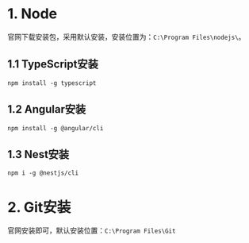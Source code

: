 # 1. Node

官网下载安装包，采用默认安装，安装位置为：`C:\Program Files\nodejs\`。

## 1.1 TypeScript安装

```shell
npm install -g typescript
```

## 1.2 Angular安装

```shell
npm install -g @angular/cli
```

## 1.3 Nest安装

```shell
npm i -g @nestjs/cli
```

# 2. Git安装

官网安装即可，默认安装位置：`C:\Program Files\Git`

